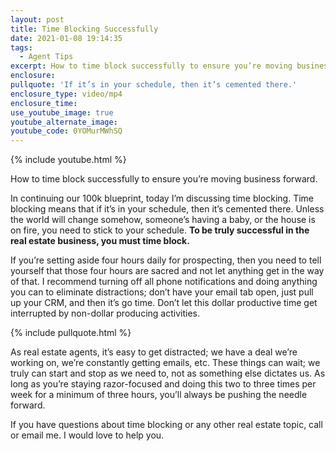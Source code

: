 ```yaml
---
layout: post
title: Time Blocking Successfully
date: 2021-01-08 19:14:35
tags:
  - Agent Tips
excerpt: How to time block successfully to ensure you’re moving business forward.
enclosure:
pullquote: 'If it’s in your schedule, then it’s cemented there.'
enclosure_type: video/mp4
enclosure_time:
use_youtube_image: true
youtube_alternate_image:
youtube_code: 0YOMurMWhSQ
---
```


{% include youtube.html %}

How to time block successfully to ensure you’re moving business forward.

In continuing our 100k blueprint, today I’m discussing time blocking. Time blocking means that if it’s in your schedule, then it’s cemented there. Unless the world will change somehow, someone’s having a baby, or the house is on fire, you need to stick to your schedule. **To be truly successful in the real estate business, you must time block.&nbsp;**

If you’re setting aside four hours daily for prospecting, then you need to tell yourself that those four hours are sacred and not let anything get in the way of that. I recommend turning off all phone notifications and doing anything you can to eliminate distractions; don’t have your email tab open, just pull up your CRM, and then it’s go time. Don’t let this dollar productive time get interrupted by non-dollar producing activities.

{% include pullquote.html %}

As real estate agents, it’s easy to get distracted; we have a deal we’re working on, we’re constantly getting emails, etc. These things can wait; we truly can start and stop as we need to, not as something else dictates us. As long as you’re staying razor-focused and doing this two to three times per week for a minimum of three hours, you’ll always be pushing the needle forward.&nbsp;

If you have questions about time blocking or any other real estate topic, call or email me. I would love to help you.
